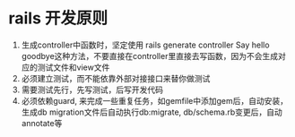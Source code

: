 # rails 开发原则
1. 生成controller中函数时，坚定使用 rails generate controller Say hello goodbye这种方法，不要直接在controller里直接去写函数，因为不会生成对应的测试文件和view文件
2. 必须建立测试，而不能依靠外部对接接口来替你做测试
3. 需要测试先行，先写测试，后写开发代码
4. 必须依赖guard, 来完成一些重复任务，如gemfile中添加gem后，自动安装，生成db migration文件后自动执行db:migrate, db/schema.rb变更后，自动annotate等